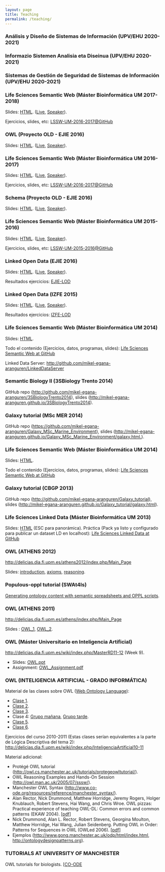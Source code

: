 ```yaml
---
layout: page
title: Teaching
permalink: /teaching/
---
```


### Análisis y Diseño de Sistemas de Información (UPV/EHU 2020-2021)

### Informazio Sistemen Analisia eta Diseinua (UPV/EHU 2020-2021)

### Sistemas de Gestión de Seguridad de Sistemas de Información (UPV/EHU 2020-2021)

<h3>Life Sciences Semantic Web (Máster Bioinformática UM 2017-2018)</h3>
Slides: <a href="http://slides.com/mikel-egana-aranguren/lssw-um-17-18#/">HTML</a>. (<a href="http://slides.com/mikel-egana-aranguren/lssw-um-17-18/live">Live</a>, <a href="http://slides.com/mikel-egana-aranguren/lssw-um-17-18/speaker">Speaker</a>).

Ejercicios, slides, etc: <a href="https://github.com/mikel-egana-aranguren/LSSW-UM-2017-2018">LSSW-UM-2016-2017@GitHub</a>
<h3>OWL (Proyecto OLD - EJIE 2016)</h3>
Slides: <a href="http://slides.com/mikel-egana-aranguren/ejie-lod-owl#/">HTML</a>. (<a href="http://slides.com/mikel-egana-aranguren/ejie-lod-owl/live">Live</a>, <a href="http://slides.com/mikel-egana-aranguren/ejie-lod-owl/speaker">Speaker</a>).
<h3>Life Sciences Semantic Web (Máster Bioinformática UM 2016-2017)</h3>
Slides: <a href="http://slides.com/mikel-egana-aranguren/lssw-um-16-17#/">HTML</a>. (<a href="http://slides.com/mikel-egana-aranguren/lssw-um-16-17/live">Live</a>, <a href="http://slides.com/mikel-egana-aranguren/lssw-um-16-17/speaker">Speaker</a>).

Ejercicios, slides, etc: <a href="https://github.com/mikel-egana-aranguren/LSSW-UM-2016-2017">LSSW-UM-2016-2017@GitHub</a>
<h3>Schema (Proyecto OLD - EJIE 2016)</h3>
Slides: <a href="http://slides.com/mikel-egana-aranguren/schema-ejie#/">HTML</a>. (<a href="http://slides.com/mikel-egana-aranguren/schema-ejie/live">Live</a>, <a href="http://slides.com/mikel-egana-aranguren/schema-ejie/speaker">Speaker</a>).
<h3>Life Sciences Semantic Web (Máster Bioinformática UM 2015-2016)</h3>
Slides: <a href="http://slides.com/mikel-egana-aranguren/lssw-um-15-16#/">HTML</a>. (<a href="http://slides.com/mikel-egana-aranguren/lssw-um-15-16/live">Live</a>, <a href="http://slides.com/mikel-egana-aranguren/lssw-um-15-16/speaker">Speaker</a>).

Ejercicios, slides, etc: <a href="https://github.com/mikel-egana-aranguren/LSSW-UM-2015-2016">LSSW-UM-2015-2016@GitHub</a>
<h3>Linked Open Data (EJIE 2016)</h3>
Slides: <a href="http://slides.com/mikel-egana-aranguren/linked-open-data-ejie#">HTML</a>. (<a href="http://slides.com/mikel-egana-aranguren/linked-open-data-ejie/live#/">Live</a>, <a href="http://slides.com/mikel-egana-aranguren/linked-open-data-ejie/speaker">Speaker</a>).

Resultados ejercicios: <a href="https://github.com/mikel-egana-aranguren/LinkedOpenDataEjie2016">EJIE-LOD</a>
<h3>Linked Open Data (IZFE 2015)</h3>
Slides: <a href="http://slides.com/mikel-egana-aranguren/linked-open-data#">HTML</a>. (<a href="http://slides.com/mikel-egana-aranguren/linked-open-data/live#/">Live</a>, <a href="http://slides.com/mikel-egana-aranguren/linked-open-data/speaker">Speaker</a>).

Resultados ejercicios: <a href="https://github.com/mikel-egana-aranguren/LinkedOpenDataIZFE2015">IZFE-LOD</a>
<h3>Life Sciences Semantic Web (Máster Bioinformática UM 2014)</h3>
Slides: <a href="http://mikel-egana-aranguren.github.io/LSSW-UM-2014-2015/index.html">HTML</a>.

Todo el contenido (Ejercicios, datos, programas, slides): <a href="http://github.com/mikel-egana-aranguren/LSSW-UM-2014-2015">Life Sciences Semantic Web at GitHub</a>

Linked Data Server: http://github.com/mikel-egana-aranguren/LinkedDataServer
<h3>Semantic Biology II (3SBiology Trento 2014)</h3>
GitHub repo (<a href="http://github.com/mikel-egana-aranguren/3SBiologyTrento2014">http://github.com/mikel-egana-aranguren/3SBiologyTrento2014</a>), slides (<a href="http://mikel-egana-aranguren.github.io/3SBiologyTrento2014">http://mikel-egana-aranguren.github.io/3SBiologyTrento2014</a>).
<h3>Galaxy tutorial (MSc MER 2014)</h3>
GitHub repo (<a href="https://github.com/mikel-egana-aranguren/Galaxy_MSc_Marine_Environment">https://github.com/mikel-egana-aranguren/Galaxy_MSc_Marine_Environment</a>), slides (<a href="http://mikel-egana-aranguren.github.io/Galaxy_MSc_Marine_Environment/galaxy.html">http://mikel-egana-aranguren.github.io/Galaxy_MSc_Marine_Environment/galaxy.html.</a>).
<h3>Life Sciences Semantic Web (Máster Bioinformática UM 2014)</h3>
Slides: <a href="http://mikel-egana-aranguren.github.io/MSc_Bioinformatics_UM_13-14_LSSW/index.html">HTML</a>.

Todo el contenido (Ejercicios, datos, programas, slides): <a href="https://github.com/mikel-egana-aranguren/MSc_Bioinformatics_UM_13-14_LSSW">Life Sciences Semantic Web at GitHub</a>
<h3>Galaxy tutorial (CBGP 2013)</h3>
GitHub repo (<a href="http://github.com/mikel-egana-aranguren/Galaxy_tutorial">http://github.com/mikel-egana-aranguren/Galaxy_tutorial</a>), slides (<a href="http://mikel-egana-aranguren.github.io/Galaxy_tutorial/galaxy.html">http://mikel-egana-aranguren.github.io/Galaxy_tutorial/galaxy.html</a>).
<h3>Life Sciences Linked Data (Máster Bioinformática UM 2013)</h3>
Slides: <a href="//mikel-egana-aranguren.github.io/MSc_Bioinformatics_UM_13-14_LSSW/2012-2013/Clases/UM_Bioinformatics_LD.html#/">HTML</a> (ESC para panorámica).
Práctica (Pack ya listo y configurado para publicar un dataset LD en localhost): <a href="http://github.com/mikel-egana-aranguren/LSLD">Life Sciences Linked Data at GitHub</a>
<h3>OWL (ATHENS 2012)</h3>
<a href="http://delicias.dia.fi.upm.es/athens2012/index.php/Main_Page">http://delicias.dia.fi.upm.es/athens2012/index.php/Main_Page</a>

Slides: <a href="http://mikeleganaaranguren.files.wordpress.com/2012/04/owl_introduction.pdf">introduction</a>, <a href="http://mikeleganaaranguren.files.wordpress.com/2012/04/owl_axioms.pdf">axioms</a>, <a href="http://mikeleganaaranguren.files.wordpress.com/2012/04/owl_reasoning.pdf">reasoning</a>.
<h3>Populous-oppl tutorial (SWAt4ls)</h3>
<a href="http://www.swat4ls.org/wp-content/uploads/2012/01/Tutorial_populousswat4lsslidesslideshare-111208081243-phpapp02.ppt">Generating ontology content with semantic spreadsheets and OPPL scripts</a>.
<h3>OWL (ATHENS 2011)</h3>
<a href="http://delicias.dia.fi.upm.es/athens/index.php/Main_Page">http://delicias.dia.fi.upm.es/athens/index.php/Main_Page</a>

Slides : <a href="http://mikeleganaaranguren.files.wordpress.com/2012/04/owl_1.pdf">OWL_1</a>, <a href="http://mikeleganaaranguren.files.wordpress.com/2012/04/owl_2.pdf">OWL_2</a>.
<h3>OWL (Máster Universitario en Inteligencia Artificial)</h3>
<a href="http://delicias.dia.fi.upm.es/wiki/index.php/MasterRD11-12">http://delicias.dia.fi.upm.es/wiki/index.php/MasterRD11-12</a> (Week 9).
<ul>
 	<li>Slides: <a href="http://mikeleganaaranguren.files.wordpress.com/2011/11/owl.ppt">OWL.ppt</a></li>
 	<li>Assignment: <a href="http://mikeleganaaranguren.files.wordpress.com/2011/11/owl_assignment.pdf">OWL_Assignment.pdf</a></li>
</ul>
<h3>OWL (INTELIGENCIA ARTIFICIAL - GRADO INFORMÁTICA)</h3>
Material de las clases sobre OWL (<a href="http://www.w3.org/standards/techs/owl">Web Ontology Language</a>):
<ul>
 	<li><a href="http://mikeleganaaranguren.files.wordpress.com/2011/04/clase_11.ppt">Clase 1</a>.</li>
 	<li><a href="http://mikeleganaaranguren.files.wordpress.com/2011/04/clase_22.ppt">Clase 2</a>.</li>
 	<li><a href="http://mikeleganaaranguren.files.wordpress.com/2011/04/clase_31.ppt">Clase 3</a>.</li>
 	<li>Clase 4: <a href="http://www.megaupload.com/?d=VUM9I7OO">Grupo mañana</a>, <a href="http://www.megaupload.com/?d=1DT17A2E">Grupo tarde</a>.</li>
 	<li><a href="http://mikeleganaaranguren.files.wordpress.com/2011/04/clase_5.ppt">Clase 5</a>.</li>
 	<li><a href="http://mikeleganaaranguren.files.wordpress.com/2011/04/clase_6.ppt">Clase 6</a>.</li>
</ul>
Ejercicios del curso 2010-2011 (Estas clases serían equivalentes a la parte de Lógica Descriptiva del tema 2): <a href="http://delicias.dia.fi.upm.es/wiki/index.php/InteligenciaArtificial10-11">http://delicias.dia.fi.upm.es/wiki/index.php/InteligenciaArtificial10-11</a>

Material adicional:
<ul>
 	<li>Protégé OWL tutorial (<a href="http://owl.cs.manchester.ac.uk/tutorials/protegeowltutorial/">http://owl.cs.manchester.ac.uk/tutorials/protegeowltutorial/</a>).</li>
 	<li>OWL Reasoning Examples and Hands-On Session (<a href="http://owl.man.ac.uk/2005/07/sssw/">http://owl.man.ac.uk/2005/07/sssw/</a>).</li>
 	<li>Manchester OWL Syntax (<a href="http://www.co-ode.org/resources/reference/manchester_syntax/">http://www.co-ode.org/resources/reference/manchester_syntax/</a>).</li>
 	<li>Alan Rector, Nick Drummond, Matthew Horridge, Jeremy Rogers,
Holger Knublauch, Robert Stevens, Hai Wang, and Chris Wroe. OWL pizzas: Practical experience of teaching OWL-DL: Common errors and common patterns (EKAW 2004). [<a href="http://www.co-ode.org/resources/papers/ekaw2004.pdf">pdf</a>]</li>
 	<li>Nick Drummond, Alan L. Rector, Robert Stevens, Georgina Moulton, Matthew Horridge, Hai Wang, Julian Seidenberg. Putting OWL in Order: Patterns for Sequences in OWL (OWLed 2006). [<a href="http://www.co-ode.org/resources/papers/">pdf</a>]</li>
 	<li>Ejemplos (<a href="http://http://www.gong.manchester.ac.uk/odp/html/index.html">http://www.gong.manchester.ac.uk/odp/html/index.html</a>, <a href="http://ontologydesignpatterns.org">http://ontologydesignpatterns.org</a>).</li>
</ul>
<h3>TUTORIALS AT UNIVERSITY OF MANCHESTER</h3>
OWL tutorials for biologists. [<a href="http://www.co-ode.org/resources/tutorials/bio/">CO-ODE</a>